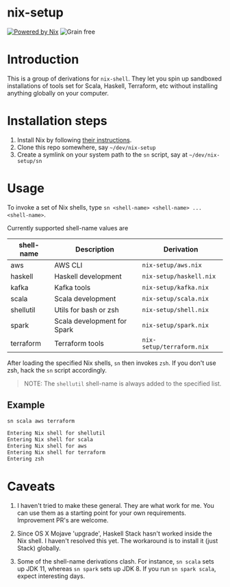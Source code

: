 # nix-setup

[![Powered by Nix](https://img.shields.io/badge/powered%20by-nix-blue.svg)](https://nixos.org/nix/)
![Grain free](https://img.shields.io/badge/grain-free-orange.svg)

# Introduction

This is a group of derivations for `nix-shell`.
They let you spin up sandboxed installations of tools set for Scala, Haskell, Terraform, etc
without installing anything globally on your computer.

# Installation steps

1. Install Nix by following [their instructions](https://nixos.org/nix/).
2. Clone this repo somewhere, say `~/dev/nix-setup`
3. Create a symlink on your system path to the `sn` script, say at `~/dev/nix-setup/sn`

# Usage

To invoke a set of Nix shells, type `sn <shell-name> <shell-name> ... <shell-name>`.

Currently supported shell-name values are

| shell-name    | Description                 | Derivation                 |
| ------------- |-----------------------------| ---------------------------|
| aws           | AWS CLI                     | `nix-setup/aws.nix`        |       
| haskell       | Haskell development         | `nix-setup/haskell.nix`    |           
| kafka         | Kafka tools                 | `nix-setup/kafka.nix`      |         
| scala         | Scala development           | `nix-setup/scala.nix`      |         
| shellutil     | Utils for bash or zsh       | `nix-setup/shell.nix`      |         
| spark         | Scala development for Spark | `nix-setup/spark.nix`      |         
| terraform     | Terraform tools             | `nix-setup/terraform.nix`  |             

After loading the specified Nix shells, `sn` then invokes `zsh`.
If you don't use zsh, hack the `sn` script accordingly.

> NOTE: The `shellutil` shell-name is always added to the specified list. 

## Example

```bash
sn scala aws terraform
```
```bash
Entering Nix shell for shellutil
Entering Nix shell for scala
Entering Nix shell for aws
Entering Nix shell for terraform
Entering zsh
```

# Caveats

1. I haven't tried to make these general.
They are what work for me.
You can use them as a starting point for your own requirements.
Improvement PR's are welcome.

1. Since OS X Mojave 'upgrade', Haskell Stack hasn't worked inside the Nix shell.
I haven't resolved this yet.
The workaround is to install it (just Stack) globally.

2. Some of the shell-name derivations clash.
For instance, `sn scala` sets up JDK 11, whereas `sn spark` sets up JDK 8. 
If you run `sn spark scala`, expect interesting days.